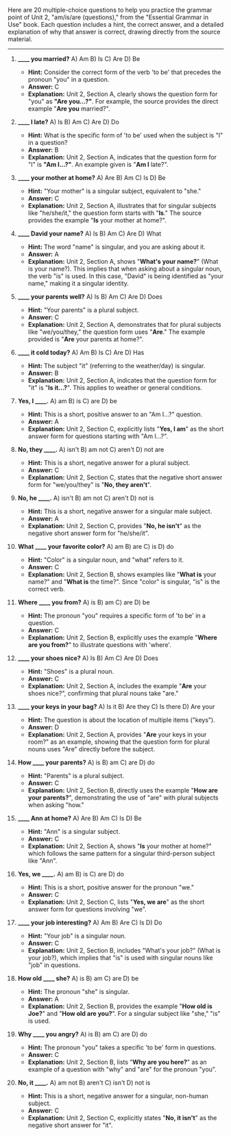 Here are 20 multiple-choice questions to help you practice the grammar point of Unit 2, "am/is/are (questions)," from the "Essential Grammar in Use" book. Each question includes a hint, the correct answer, and a detailed explanation of why that answer is correct, drawing directly from the source material.

***

1.  **____ you married?**
    A) Am
    B) Is
    C) Are
    D) Be
    *   **Hint:** Consider the correct form of the verb 'to be' that precedes the pronoun "you" in a question.
    *   **Answer:** C
    *   **Explanation:** Unit 2, Section A, clearly shows the question form for "you" as **"Are you...?"**. For example, the source provides the direct example "**Are you** married?".

2.  **____ I late?**
    A) Is
    B) Am
    C) Are
    D) Do
    *   **Hint:** What is the specific form of 'to be' used when the subject is "I" in a question?
    *   **Answer:** B
    *   **Explanation:** Unit 2, Section A, indicates that the question form for "I" is **"Am I...?"**. An example given is "**Am I** late?".

3.  **____ your mother at home?**
    A) Are
    B) Am
    C) Is
    D) Be
    *   **Hint:** "Your mother" is a singular subject, equivalent to "she."
    *   **Answer:** C
    *   **Explanation:** Unit 2, Section A, illustrates that for singular subjects like "he/she/it," the question form starts with "**Is**." The source provides the example "**Is** your mother at home?".

4.  **____ David your name?**
    A) Is
    B) Am
    C) Are
    D) What
    *   **Hint:** The word "name" is singular, and you are asking about it.
    *   **Answer:** A
    *   **Explanation:** Unit 2, Section A, shows "**What's your name?**" (What is your name?). This implies that when asking about a singular noun, the verb "is" is used. In this case, "David" is being identified as "your name," making it a singular identity.

5.  **____ your parents well?**
    A) Is
    B) Am
    C) Are
    D) Does
    *   **Hint:** "Your parents" is a plural subject.
    *   **Answer:** C
    *   **Explanation:** Unit 2, Section A, demonstrates that for plural subjects like "we/you/they," the question form uses "**Are**." The example provided is "**Are** your parents at home?".

6.  **____ it cold today?**
    A) Am
    B) Is
    C) Are
    D) Has
    *   **Hint:** The subject "it" (referring to the weather/day) is singular.
    *   **Answer:** B
    *   **Explanation:** Unit 2, Section A, indicates that the question form for "it" is "**Is it...?**". This applies to weather or general conditions.

7.  **Yes, I ____.**
    A) am
    B) is
    C) are
    D) be
    *   **Hint:** This is a short, positive answer to an "Am I...?" question.
    *   **Answer:** A
    *   **Explanation:** Unit 2, Section C, explicitly lists "**Yes, I am**" as the short answer form for questions starting with "Am I...?".

8.  **No, they ____.**
    A) isn't
    B) am not
    C) aren't
    D) not are
    *   **Hint:** This is a short, negative answer for a plural subject.
    *   **Answer:** C
    *   **Explanation:** Unit 2, Section C, states that the negative short answer form for "we/you/they" is "**No, they aren't**".

9.  **No, he ____.**
    A) isn't
    B) am not
    C) aren't
    D) not is
    *   **Hint:** This is a short, negative answer for a singular male subject.
    *   **Answer:** A
    *   **Explanation:** Unit 2, Section C, provides "**No, he isn't**" as the negative short answer form for "he/she/it".

10. **What ____ your favorite color?**
    A) am
    B) are
    C) is
    D) do
    *   **Hint:** "Color" is a singular noun, and "what" refers to it.
    *   **Answer:** C
    *   **Explanation:** Unit 2, Section B, shows examples like "**What is** your name?" and "**What is** the time?". Since "color" is singular, "is" is the correct verb.

11. **Where ____ you from?**
    A) is
    B) am
    C) are
    D) be
    *   **Hint:** The pronoun "you" requires a specific form of 'to be' in a question.
    *   **Answer:** C
    *   **Explanation:** Unit 2, Section B, explicitly uses the example "**Where are you from?**" to illustrate questions with 'where'.

12. **____ your shoes nice?**
    A) Is
    B) Am
    C) Are
    D) Does
    *   **Hint:** "Shoes" is a plural noun.
    *   **Answer:** C
    *   **Explanation:** Unit 2, Section A, includes the example "**Are** your shoes nice?", confirming that plural nouns take "are."

13. **____ your keys in your bag?**
    A) Is it
    B) Are they
    C) Is there
    D) Are your
    *   **Hint:** The question is about the location of multiple items ("keys").
    *   **Answer:** D
    *   **Explanation:** Unit 2, Section A, provides "**Are** your keys in your room?" as an example, showing that the question form for plural nouns uses "Are" directly before the subject.

14. **How ____ your parents?**
    A) is
    B) am
    C) are
    D) do
    *   **Hint:** "Parents" is a plural subject.
    *   **Answer:** C
    *   **Explanation:** Unit 2, Section B, directly uses the example "**How are your parents?**", demonstrating the use of "are" with plural subjects when asking "how."

15. **____ Ann at home?**
    A) Are
    B) Am
    C) Is
    D) Be
    *   **Hint:** "Ann" is a singular subject.
    *   **Answer:** C
    *   **Explanation:** Unit 2, Section A, shows "**Is** your mother at home?" which follows the same pattern for a singular third-person subject like "Ann".

16. **Yes, we ____.**
    A) am
    B) is
    C) are
    D) do
    *   **Hint:** This is a short, positive answer for the pronoun "we."
    *   **Answer:** C
    *   **Explanation:** Unit 2, Section C, lists "**Yes, we are**" as the short answer form for questions involving "we".

17. **____ your job interesting?**
    A) Am
    B) Are
    C) Is
    D) Do
    *   **Hint:** "Your job" is a singular noun.
    *   **Answer:** C
    *   **Explanation:** Unit 2, Section B, includes "What's your job?" (What is your job?), which implies that "is" is used with singular nouns like "job" in questions.

18. **How old ____ she?**
    A) is
    B) am
    C) are
    D) be
    *   **Hint:** The pronoun "she" is singular.
    *   **Answer:** A
    *   **Explanation:** Unit 2, Section B, provides the example "**How old is Joe?**" and "**How old are you?**". For a singular subject like "she," "is" is used.

19. **Why ____ you angry?**
    A) is
    B) am
    C) are
    D) do
    *   **Hint:** The pronoun "you" takes a specific 'to be' form in questions.
    *   **Answer:** C
    *   **Explanation:** Unit 2, Section B, lists "**Why are you here?**" as an example of a question with "why" and "are" for the pronoun "you".

20. **No, it ____.**
    A) am not
    B) aren't
    C) isn't
    D) not is
    *   **Hint:** This is a short, negative answer for a singular, non-human subject.
    *   **Answer:** C
    *   **Explanation:** Unit 2, Section C, explicitly states "**No, it isn't**" as the negative short answer for "it".